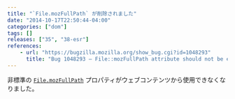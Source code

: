```yaml
---
title: "`File.mozFullPath` が削除されました"
date: "2014-10-17T22:50:44-04:00"
categories: ["dom"]
tags: []
releases: ["35", "38-esr"]
references:
    - url: "https://bugzilla.mozilla.org/show_bug.cgi?id=1048293"
      title: "Bug 1048293 – File::mozFullPath attribute should not be exposed to content."
---
```

非標準の [`File.mozFullPath`](https://developer.mozilla.org/docs/Web/API/File.mozFullPath) プロパティがウェブコンテンツから使用できなくなりました。
